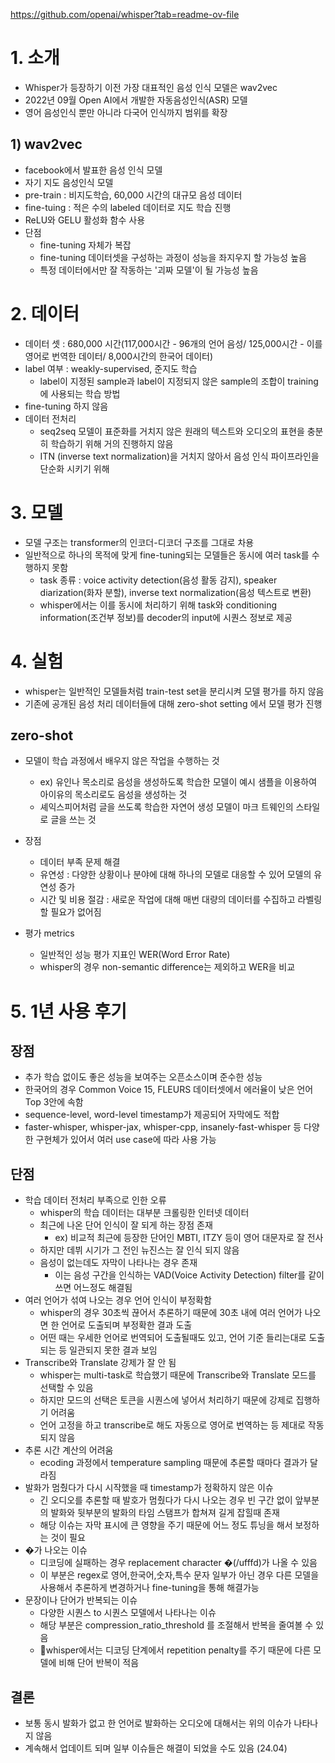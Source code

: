 https://github.com/openai/whisper?tab=readme-ov-file

# 1. 소개
- Whisper가 등장하기 이전 가장 대표적인 음성 인식 모델은 wav2vec
- 2022년 09월 Open AI에서 개발한 자동음성인식(ASR) 모델
- 영어 음성인식 뿐만 아니라 다국어 인식까지 범위를 확장
## 1) wav2vec
- facebook에서 발표한 음성 인식 모델
- 자기 지도 음성인식 모델
- pre-train : 비지도학습, 60,000 시간의 대규모 음성 데이터
- fine-tuing : 적은 수의 labeled 데이터로 지도 학습 진행
- ReLU와 GELU 활성화 함수 사용
- 단점
  - fine-tuning 자체가 복잡
  - fine-tuning 데이터셋을 구성하는 과정이 성능을 좌지우지 할 가능성 높음
  - 특정 데이터에서만 잘 작동하는 '괴짜 모델'이 될 가능성 높음
 
# 2. 데이터
- 데이터 셋 : 680,000 시간(117,000시간 - 96개의 언어 음성/ 125,000시간 - 이를 영어로 번역한 데이터/ 8,000시간의 한국어 데이터)
- label 여부 : weakly-supervised, 준지도 학습
  - label이 지정된 sample과 label이 지정되지 않은 sample의 조합이 training에 사용되는 학습 방법
- fine-tuning 하지 않음
- 데이터 전처리
  - seq2seq 모델이 표준화를 거치지 않은 원래의 텍스트와 오디오의 표현을 충분히 학습하기 위해 거의 진행하지 않음
  - ITN (inverse text normalization)을 거치지 않아서 음성 인식 파이프라인을 단순화 시키기 위해

# 3. 모델
- 모델 구조는 transformer의 인코더-디코더 구조를 그대로 차용
- 일반적으로 하나의 목적에 맞게 fine-tuning되는 모델들은 동시에 여러 task를 수행하지 못함
  - task 종류 : voice activity detection(음성 활동 감지), speaker diarization(화자 분할), inverse text normalization(음성 텍스트로 변환)
  - whisper에서는 이를 동시에 처리하기 위해 task와 conditioning information(조건부 정보)를 decoder의 input에 시퀀스 정보로 제공

# 4. 실험
- whisper는 일반적인 모델들처럼 train-test set을 분리시켜 모델 평가를 하지 않음
- 기존에 공개된 음성 처리 데이터들에 대해 zero-shot setting 에서 모델 평가 진행
## zero-shot
- 모델이 학습 과정에서 배우지 않은 작업을 수행하는 것
  - ex) 유인나 목소리로 음성을 생성하도록 학습한 모델이 예시 샘플을 이용하여 아이유의 목소리로도 음성을 생성하는 것
  - 셰익스피어처럼 글을 쓰도록 학습한 자연어 생성 모델이 마크 트웨인의 스타일로 글을 쓰는 것
- 장점
  - 데이터 부족 문제 해결
  - 유연성 : 다양한 상황이나 분야에 대해 하나의 모델로 대응할 수 있어 모델의 유연성 증가
  - 시간 및 비용 절감 : 새로운 작업에 대해 매번 대량의 데이터를 수집하고 라벨링할 필요가 없어짐
 
- 평가 metrics
  - 일반적인 성능 평가 지표인 WER(Word Error Rate)
  - whisper의 경우 non-semantic difference는 제외하고 WER을 비교
 
# 5. 1년 사용 후기
## 장점
- 추가 학습 없이도 좋은 성능을 보여주는 오픈소스이며 준수한 성능
- 한국어의 경우 Common Voice 15, FLEURS 데이터셋에서 에러율이 낮은 언어 Top 3안에 속함
- sequence-level, word-level timestamp가 제공되어 자막에도 적합
- faster-whisper, whisper-jax, whisper-cpp, insanely-fast-whisper 등 다양한 구현체가 있어서 여러 use case에 따라 사용 가능

## 단점
- 학습 데이터 전처리 부족으로 인한 오류
  - whisper의 학습 데이터는 대부분 크롤링한 인터넷 데이터
  - 최근에 나온 단어 인식이 잘 되게 하는 장점 존재
    - ex) 비교적 최근에 등장한 단어인 MBTI, ITZY 등이 영어 대문자로 잘 전사
  - 하지만 데뷔 시기가 그 전인 뉴진스는 잘 인식 되지 않음
  - 음성이 없는데도 자막이 나타나는 경우 존재
    - 이는 음성 구간을 인식하는 VAD(Voice Activity Detection) filter를 같이 쓰면 어느정도 해결됨
- 여러 언어가 섞여 나오는 경우 언어 인식이 부정확함
  - whisper의 경우 30초씩 끊어서 추론하기 때문에 30초 내에 여러 언어가 나오면 한 언어로 도출되며 부정확한 결과 도출
  - 어떤 때는 우세한 언어로 번역되어 도출될때도 있고, 언어 기준 들리는대로 도출되는 등 일관되지 못한 결과 보임
- Transcribe와 Translate 강제가 잘 안 됨
  - whisper는 multi-task로 학습했기 때문에 Transcribe와 Translate 모드를 선택할 수 있음
  - 하지만 모드의 선택은 토큰을 시퀀스에 넣어서 처리하기 때문에 강제로 집행하기 어려움
  - 언어 고정을 하고 transcribe로 해도 자동으로 영어로 번역하는 등 제대로 작동되지 않음
- 추론 시간 계산의 어려움
  - ecoding 과정에서 temperature sampling 때문에 추론할 때마다 결과가 달라짐
- 발화가 멈췄다가 다시 시작했을 때 timestamp가 정확하지 않은 이슈
  - 긴 오디오를 추론할 때 발호가 멈췄다가 다시 나오는 경우 빈 구간 없이 앞부분의 발화와 뒷부분의 발화의 타임 스탬프가 합쳐져 길게 잡힐때 존재
  - 해당 이슈는 자막 표시에 큰 영향을 주기 때문에 어느 정도 튜닝을 해서 보정하는 것이 필요
- �가 나오는 이슈
  - 디코딩에 실패하는 경우 replacement character �(/ufffd)가 나올 수 있음
  - 이 부분은 regex로 영어,한국어,숫자,특수 문자 일부가 아닌 경우 다른 모델을 사용해서 추론하게 변경하거나 fine-tuning을 통해 해결가능
- 문장이나 단어가 반복되는 이슈
  - 다양한 시퀀스 to 시퀀스 모델에서 나타나는 이슈
  - 해당 부분은 compression_ratio_threshold 를 조절해서 반복을 줄여볼 수 있음
  - whisper에서는 디코딩 단계에서 repetition penalty를 주기 때문에 다른 모델에 비해 단어 반복이 적음

## 결론
- 보통 동시 발화가 없고 한 언어로 발화하는 오디오에 대해서는 위의 이슈가 나타나지 않음
- 계속해서 업데이트 되며 일부 이슈들은 해결이 되었을 수도 있음 (24.04)
